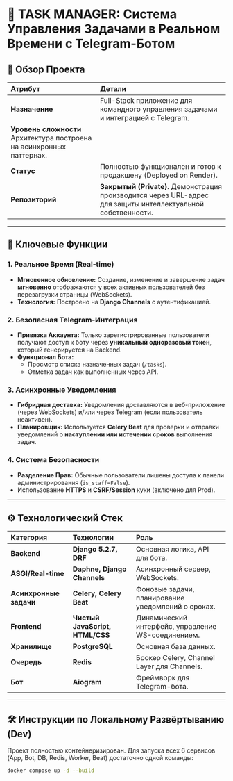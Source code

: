 # 🚀 TASK MANAGER: Система Управления Задачами в Реальном Времени с Telegram-Ботом

## 🎯 Обзор Проекта

| Атрибут | Детали |
| :--- | :--- |
| **Назначение** | Full-Stack приложение для командного управления задачами и интеграцией с Telegram. |
| **Уровень сложности**  Архитектура построена на асинхронных паттернах. |
| **Статус** | Полностью функционален и готов к продакшену (Deployed on Render). |
| **Репозиторий** | **Закрытый (Private)**. Демонстрация производится через URL-адрес для защиты интеллектуальной собственности. |

---

## 🌟 Ключевые Функции

### 1. **Реальное Время (Real-time)**
* **Мгновенное обновление:** Создание, изменение и завершение задач **мгновенно** отображаются у всех активных пользователей без перезагрузки страницы (WebSockets).
* **Технология:** Построено на **Django Channels** с аутентификацией.

### 2. **Безопасная Telegram-Интеграция**
* **Привязка Аккаунта:** Только зарегистрированные пользователи получают доступ к боту через **уникальный одноразовый токен**, который генерируется на Backend.
* **Функционал Бота:**
    * Просмотр списка назначенных задач (`/tasks`).
    * Отметка задач как выполненных через API.

### 3. **Асинхронные Уведомления**
* **Гибридная доставка:** Уведомления доставляются в веб-приложение (через WebSockets) и/или через Telegram (если пользователь неактивен).
* **Планировщик:** Используется **Celery Beat** для проверки и отправки уведомлений о **наступлении или истечении сроков** выполнения задач.

### 4. **Система Безопасности**
* **Разделение Прав:** Обычные пользователи лишены доступа к панели администрирования (`is_staff=False`).
* Использование **HTTPS** и **CSRF/Session** куки (включено для Prod).

---

## ⚙️ Технологический Стек

| Категория | Технологии | Роль |
| :--- | :--- | :--- |
| **Backend** | **Django 5.2.7, DRF** | Основная логика, API для бота. |
| **ASGI/Real-time** | **Daphne, Django Channels** | Асинхронный сервер, WebSockets. |
| **Асинхронные задачи** | **Celery, Celery Beat** | Фоновые задачи, планирование уведомлений о сроках. |
| **Frontend** | **Чистый JavaScript, HTML/CSS** | Динамический интерфейс, управление WS-соединением. |
| **Хранилище** | **PostgreSQL** | Основная база данных. |
| **Очередь** | **Redis** | Брокер Celery, Channel Layer для Channels. |
| **Бот** | **Aiogram** | Фреймворк для Telegram-бота. |

---

## 🛠️ Инструкции по Локальному Развёртыванию (Dev)

Проект полностью контейнеризирован. Для запуска всех 6 сервисов (App, Bot, DB, Redis, Worker, Beat) достаточно одной команды:

```bash
docker compose up -d --build
